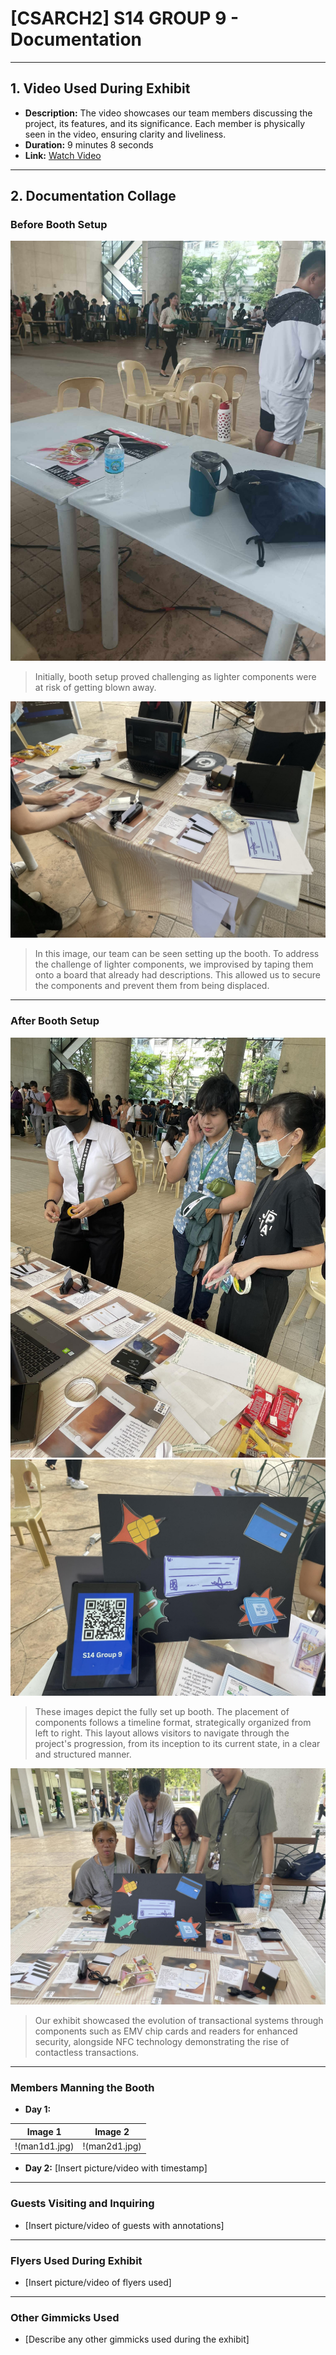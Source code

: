 # [CSARCH2] S14 GROUP 9 - Documentation

---

## 1. Video Used During Exhibit

- **Description:** The video showcases our team members discussing the project, its features, and its significance. Each member is physically seen in the video, ensuring clarity and liveliness.
- **Duration:** 9 minutes 8 seconds
- **Link:** [Watch Video](https://drive.google.com/file/d/1PCFQrm5ZYI2iGayL8F9vaor8D9sp4B2x/view?fbclid=IwAR2hudFNGj1Zduprxt5LHdu8Dpo1WgOF0ZTATeIxyJ0ZNgmOKzPAqYtta8s)
  
---

## 2. Documentation Collage

### Before Booth Setup
![Empty table before booth setup](setup1.jpg)
> Initially, booth setup proved challenging as lighter components were at risk of getting blown away.

![Setting up the booth](setup2.jpg)
> In this image, our team can be seen setting up the booth. To address the challenge of lighter components, we improvised by taping them onto a board that already had descriptions. This allowed us to secure the components and prevent them from being displaced.

---

### After Booth Setup
![Booth setup](setup3.jpg)
![Booth setup pt 2](setup5.jpg)
> These images depict the fully set up booth. The placement of components follows a timeline format, strategically organized from left to right. This layout allows visitors to navigate through the project's progression, from its inception to its current state, in a clear and structured manner.

![Booth setup pt 3](setup4.jpg)
> Our exhibit showcased the evolution of transactional systems through components such as EMV chip cards and readers for enhanced security, alongside NFC technology demonstrating the rise of contactless transactions.

---

### Members Manning the Booth
- **Day 1:**

| Image 1 | Image 2 |
| ------- | ------- |
| !(man1d1.jpg) | !(man2d1.jpg) |

  
- **Day 2:** [Insert picture/video with timestamp]

---

### Guests Visiting and Inquiring
- [Insert picture/video of guests with annotations]

---

### Flyers Used During Exhibit
- [Insert picture/video of flyers used]

---

### Other Gimmicks Used
- [Describe any other gimmicks used during the exhibit]
